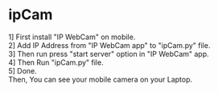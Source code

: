 # ipCam
1] First install "IP WebCam" on mobile.                                                                 
2] Add IP Address from "IP WebCam app" to "ipCam.py" file.                                               
3] Then run press "start server" option in "IP WebCam" app.                                             
4] Then Run "ipCam.py" file.                                                                             
5] Done.                                                                                                 
Then, You can see your mobile camera on your Laptop.        
